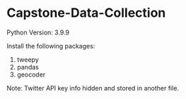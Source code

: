 # Capstone-Data-Collection
Python Version: 3.9.9

Install the following packages:
  1. tweepy
  2. pandas
  3. geocoder

Note: Twitter API key info hidden and stored in another file.
